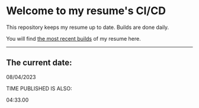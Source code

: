 # Welcome to my resume's CI/CD
This repository keeps my resume up to date. Builds are done daily.
  
You will find [the most recent builds](output/) of my resume here.
* * *
 
## The current date:  
 08/04/2023 
   
  
  
 TIME PUBLISHED IS ALSO: 
  
 04:33.00 
  
  

